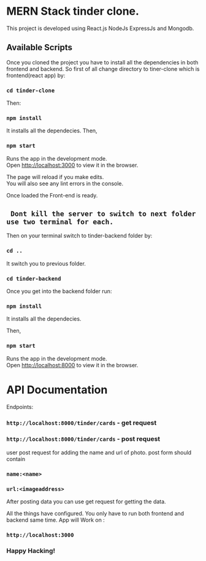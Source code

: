 # MERN Stack tinder clone.

This project is developed using React.js NodeJs ExpressJs and Mongodb.

## Available Scripts
Once you cloned the project you have to install all the dependencies in both frontend and backend. So first of all change directory to tiner-clone which is frontend(react app) by:
### `cd tinder-clone`
Then:
### `npm install`
It installs all the dependecies.
Then,
### `npm start`
Runs the app in the development mode.\
Open [http://localhost:3000](http://localhost:3000) to view it in the browser.

The page will reload if you make edits.\
You will also see any lint errors in the console.

Once loaded the Front-end is ready.

## ` Dont kill the server to switch to next folder use two terminal for each.`

Then on your terminal switch to tinder-backend folder by:

### `cd ..`
It switch you to previous folder.

### `cd tinder-backend`
Once you get into the backend folder run:
### `npm install`
It installs all the dependecies.

Then,
### `npm start`
Runs the app in the development mode.\
Open [http://localhost:8000](http://localhost:8000) to view it in the browser.

# API Documentation

Endpoints:
### `http://localhost:8000/tinder/cards` - get request
### `http://localhost:8000/tinder/cards` - post request

user post request for adding the name and url of photo.
post form should contain
### `name:<name>`
### `url:<imageaddress>`

After posting data you can use get request for getting the data.

All the things have configured.
You only have to run both frontend and backend same time.
App will Work on :

### `http://localhost:3000`

### Happy Hacking!


